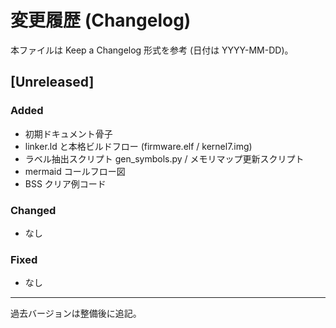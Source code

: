 # 変更履歴 (Changelog)

本ファイルは Keep a Changelog 形式を参考 (日付は YYYY-MM-DD)。

## [Unreleased]

### Added

- 初期ドキュメント骨子
- linker.ld と本格ビルドフロー (firmware.elf / kernel7.img)
- ラベル抽出スクリプト gen_symbols.py / メモリマップ更新スクリプト
- mermaid コールフロー図
- BSS クリア例コード

### Changed

- なし

### Fixed

- なし

---

過去バージョンは整備後に追記。
